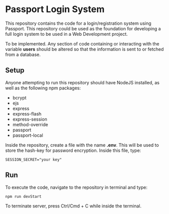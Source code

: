 # Passport Login System

This repository contains the code for a login/registration system using Passport. This repository could be used as the foundation for developing a full login system to be used in a Web Development project.

To be implemented. Any section of code containing or interacting with the variable **users** should be altered so that the information is sent to or fetched from a database.

## Setup

Anyone attempting to run this repository should have NodeJS installed, as well as the following npm packages:

- bcrypt
- ejs
- express
- express-flash
- express-session
- method-override
- passport
- passport-local

Inside the repository, create a file with the name **.env**. This will be used to store the hash-key for password encryption.
Inside this file, type:
```
SESSION_SECRET="your key" 
```

## Run

To execute the code, navigate to the repository in terminal and type:
```
npm run devStart
```

To terminate server, press Ctrl/Cmd + C while inside the terminal.
